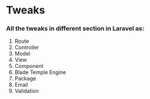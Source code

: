 # Tweaks

### All the tweaks in different section in Laravel as:

1. Route
2. Controller
3. Model
4. View
5. Component
6. Blade Temple Engine
7. Package
8. Email
9. Validation



